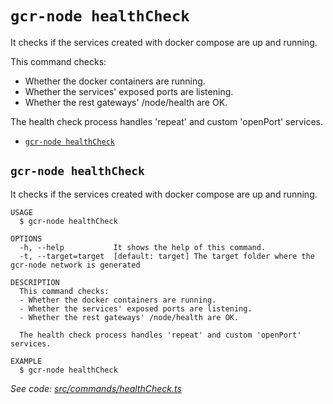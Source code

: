 `gcr-node healthCheck`
===========================

It checks if the services created with docker compose are up and running.

This command checks:
- Whether the docker containers are running.
- Whether the services' exposed ports are listening.
- Whether the rest gateways' /node/health are OK.

The health check process handles 'repeat' and custom 'openPort' services.

* [`gcr-node healthCheck`](#gcr-node-healthcheck)

## `gcr-node healthCheck`

It checks if the services created with docker compose are up and running.

```
USAGE
  $ gcr-node healthCheck

OPTIONS
  -h, --help           It shows the help of this command.
  -t, --target=target  [default: target] The target folder where the gcr-node network is generated

DESCRIPTION
  This command checks:
  - Whether the docker containers are running.
  - Whether the services' exposed ports are listening.
  - Whether the rest gateways' /node/health are OK.

  The health check process handles 'repeat' and custom 'openPort' services.

EXAMPLE
  $ gcr-node healthCheck
```

_See code: [src/commands/healthCheck.ts](https://github.com/goldcoinreserve/gcr-node/blob/v1.0.4/src/commands/healthCheck.ts)_

